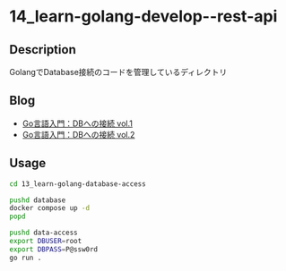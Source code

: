 # 14_learn-golang-develop--rest-api

## Description

GolangでDatabase接続のコードを管理しているディレクトリ

## Blog

- [Go言語入門：DBへの接続 vol.1](https://yossi-note.com/golang_database_access_1/)
- [Go言語入門：DBへの接続 vol.2](https://yossi-note.com/golang_database_access_2/)

## Usage

```sh
cd 13_learn-golang-database-access

pushd database
docker compose up -d
popd

pushd data-access
export DBUSER=root
export DBPASS=P@ssw0rd
go run .
```
